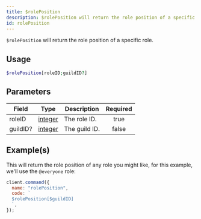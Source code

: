 ```yaml
---
title: $rolePosition
description: $rolePosition will return the role position of a specific role.
id: rolePosition
---
```


`$rolePosition` will return the role position of a specific role.

## Usage

```php
$rolePosition[roleID;guildID?]
```

## Parameters

| Field    | Type                                                                                                | Description   | Required |
| -------- | --------------------------------------------------------------------------------------------------- | ------------- | :------: |
| roleID   | [integer](https://developer.mozilla.org/en-US/docs/Web/JavaScript/Reference/Global_Objects/Integer) | The role ID.  |   true   |
| guildID? | [integer](https://developer.mozilla.org/en-US/docs/Web/JavaScript/Reference/Global_Objects/Integer) | The guild ID. |  false   |

## Example(s)

This will return the role position of any role you might like, for this example, we'll use the `@everyone` role:

```javascript
client.command({
  name: "rolePosition",
  code: `
  $rolePosition[$guildID]
  `,
});
```
